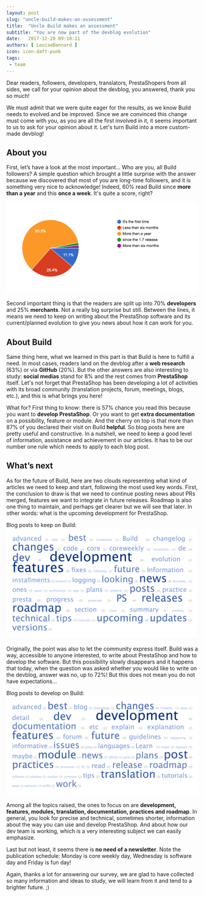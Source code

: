 ```yaml
---
layout: post
slug: "uncle-build-makes-an-assessment"
title:  "Uncle Build makes an assessment"
subtitle: "You are now part of the devblog evolution"
date:   2017-12-20 09:10:11
authors: [ LouiseBonnard ]
icon: icon-daft-punk
tags:
 - team
---
```


Dear readers, followers, developers, translators, PrestaShopers from all sides, we call for your opinion about the devblog, you answered, thank you so much!

We must admit that we were quite eager for the results, as we know Build needs to evolved and be improved. Since we are convinced this change must come with you, as you are all the first involved in it, it seems important to us to ask for your opinion about it. Let's turn Build into a more custom-made devblog!


## About you

First, let’s have a look at the most important… Who are you, all Build followers? A simple question which brought a little surprise with the answer because we discovered that most of you are long-time followers, and it is something very nice to acknowledge! Indeed, 60% read Build since **more than a year** and this **once a week**. It's quite a score, right?

![Build Frequency](/assets/images/2017/12/Build_Frequency.png)

Second important thing is that the readers are split up into 70% **developers** and 25% **merchants**. Not a really big surprise but still. Between the lines, it means we need to keep on writing about the PrestaShop software and its current/planned evolution to give you news about how it can work for you.


## About Build

Same thing here, what we learned in this part is that Build is here to fulfill a need. In most cases, readers land on the devblog after a **web research** (63%) or via **GitHub** (20%). But the other answers are also interesting to study: **social medias** stand for 8% and the rest comes from **PrestaShop** itself. Let's not forget that PrestaShop has been developing a lot of activities with its broad community (translation projects, forum, meetings, blogs, etc.), and this is what brings you here!

What for? First thing to know: there is 57% chance you read this because you want to **develop PrestaShop**. Or you want to get **extra documentation** on a possibility, feature or module. And the cherry on top is that more than 87% of you declared their visit on Build **helpful**. So blog posts here are pretty useful and constructive. In a nutshell, we need to keep a good level of information, assistance and achievement in our articles. It has to be our number one rule which needs to apply to each blog post.


## What’s next

As for the future of Build, here are two clouds representing what kind of articles we need to keep and start, following the most used key words. First, the conclusion to draw is that we need to continue posting news about PRs merged, features we want to integrate in future releases. Roadmap is also one thing to maintain, and perhaps get clearer but we will see that later. In other words: what is the upcoming development for PrestaShop.

Blog posts to keep on Build:
![Build Keep](/assets/images/2017/12/Word_Cloud_Build_Keep.png)

Originally, the point was also to let the community express itself. Build was a way, accessible to anyone interested, to write about PrestaShop and how to develop the software. But this possibility slowly disappears and it happens that today, when the question was asked whether you would like to write on the devblog, answer was no, up to 72%! But this does not mean you do not have expectations...

Blog posts to develop on Build:
![Build Start](/assets/images/2017/12/Word_Cloud_Build_Start.png)

Among all the topics raised, the ones to focus on are **development, features, modules, translation, documentation, practices and roadmap**. In general, you look for precise and technical, sometimes shorter, information about the way you can use and develop PrestaShop. And about how our dev team is working, which is a very interesting subject we can easily emphasize.

Last but not least, it seems there is **no need of a newsletter**. Note the publication schedule: Monday is core weekly day, Wednesday is software day and Friday is fun day!

Again, thanks a lot for answering our survey, we are glad to have collected so many information and ideas to study, we will learn from it and tend to a brighter future. ;)
